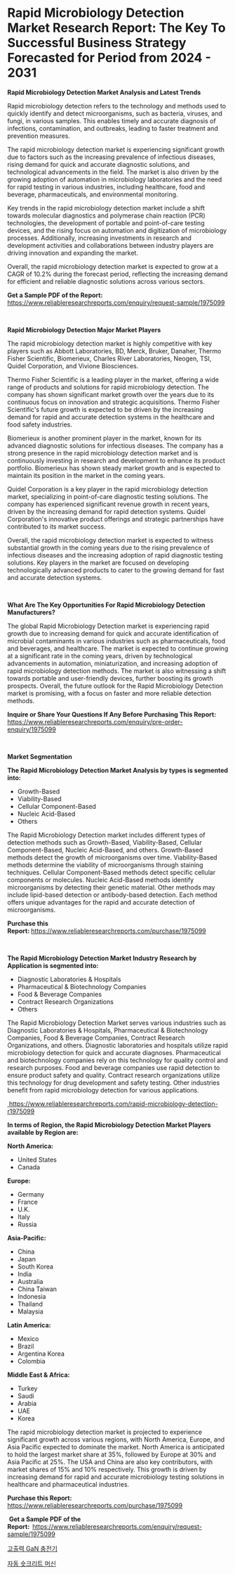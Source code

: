 <p><h1>Rapid Microbiology Detection Market Research Report: The Key To Successful Business Strategy Forecasted for Period from 2024 - 2031</h1></p><p><strong>Rapid Microbiology Detection Market Analysis and Latest Trends</strong></p>
<p><p>Rapid microbiology detection refers to the technology and methods used to quickly identify and detect microorganisms, such as bacteria, viruses, and fungi, in various samples. This enables timely and accurate diagnosis of infections, contamination, and outbreaks, leading to faster treatment and prevention measures.</p><p>The rapid microbiology detection market is experiencing significant growth due to factors such as the increasing prevalence of infectious diseases, rising demand for quick and accurate diagnostic solutions, and technological advancements in the field. The market is also driven by the growing adoption of automation in microbiology laboratories and the need for rapid testing in various industries, including healthcare, food and beverage, pharmaceuticals, and environmental monitoring.</p><p>Key trends in the rapid microbiology detection market include a shift towards molecular diagnostics and polymerase chain reaction (PCR) technologies, the development of portable and point-of-care testing devices, and the rising focus on automation and digitization of microbiology processes. Additionally, increasing investments in research and development activities and collaborations between industry players are driving innovation and expanding the market.</p><p>Overall, the rapid microbiology detection market is expected to grow at a CAGR of 10.2% during the forecast period, reflecting the increasing demand for efficient and reliable diagnostic solutions across various sectors.</p></p>
<p><strong>Get a Sample PDF of the Report:&nbsp;</strong> <a href="https://www.reliableresearchreports.com/enquiry/request-sample/1975099">https://www.reliableresearchreports.com/enquiry/request-sample/1975099</a></p>
<p>&nbsp;</p>
<p><strong>Rapid Microbiology Detection Major Market Players</strong></p>
<p><p>The rapid microbiology detection market is highly competitive with key players such as Abbott Laboratories, BD, Merck, Bruker, Danaher, Thermo Fisher Scientific, Biomerieux, Charles River Laboratories, Neogen, TSI, Quidel Corporation, and Vivione Biosciences.</p><p>Thermo Fisher Scientific is a leading player in the market, offering a wide range of products and solutions for rapid microbiology detection. The company has shown significant market growth over the years due to its continuous focus on innovation and strategic acquisitions. Thermo Fisher Scientific's future growth is expected to be driven by the increasing demand for rapid and accurate detection systems in the healthcare and food safety industries.</p><p>Biomerieux is another prominent player in the market, known for its advanced diagnostic solutions for infectious diseases. The company has a strong presence in the rapid microbiology detection market and is continuously investing in research and development to enhance its product portfolio. Biomerieux has shown steady market growth and is expected to maintain its position in the market in the coming years.</p><p>Quidel Corporation is a key player in the rapid microbiology detection market, specializing in point-of-care diagnostic testing solutions. The company has experienced significant revenue growth in recent years, driven by the increasing demand for rapid detection systems. Quidel Corporation's innovative product offerings and strategic partnerships have contributed to its market success.</p><p>Overall, the rapid microbiology detection market is expected to witness substantial growth in the coming years due to the rising prevalence of infectious diseases and the increasing adoption of rapid diagnostic testing solutions. Key players in the market are focused on developing technologically advanced products to cater to the growing demand for fast and accurate detection systems.</p></p>
<p>&nbsp;</p>
<p><strong>What Are The Key Opportunities For Rapid Microbiology Detection Manufacturers?</strong></p>
<p><p>The global Rapid Microbiology Detection market is experiencing rapid growth due to increasing demand for quick and accurate identification of microbial contaminants in various industries such as pharmaceuticals, food and beverages, and healthcare. The market is expected to continue growing at a significant rate in the coming years, driven by technological advancements in automation, miniaturization, and increasing adoption of rapid microbiology detection methods. The market is also witnessing a shift towards portable and user-friendly devices, further boosting its growth prospects. Overall, the future outlook for the Rapid Microbiology Detection market is promising, with a focus on faster and more reliable detection methods.</p></p>
<p><strong>Inquire or Share Your Questions If Any Before Purchasing This Report:</strong> <a href="https://www.reliableresearchreports.com/enquiry/pre-order-enquiry/1975099">https://www.reliableresearchreports.com/enquiry/pre-order-enquiry/1975099</a></p>
<p>&nbsp;</p>
<p><strong>Market Segmentation</strong></p>
<p><strong>The Rapid Microbiology Detection Market Analysis by types is segmented into:</strong></p>
<p><ul><li>Growth-Based</li><li>Viability-Based</li><li>Cellular Component-Based</li><li>Nucleic Acid-Based</li><li>Others</li></ul></p>
<p><p>The Rapid Microbiology Detection market includes different types of detection methods such as Growth-Based, Viability-Based, Cellular Component-Based, Nucleic Acid-Based, and others. Growth-Based methods detect the growth of microorganisms over time. Viability-Based methods determine the viability of microorganisms through staining techniques. Cellular Component-Based methods detect specific cellular components or molecules. Nucleic Acid-Based methods identify microorganisms by detecting their genetic material. Other methods may include lipid-based detection or antibody-based detection. Each method offers unique advantages for the rapid and accurate detection of microorganisms.</p></p>
<p><strong>Purchase this Report:&nbsp;</strong><a href="https://www.reliableresearchreports.com/purchase/1975099">https://www.reliableresearchreports.com/purchase/1975099</a></p>
<p>&nbsp;</p>
<p><strong>The Rapid Microbiology Detection Market Industry Research by Application is segmented into:</strong></p>
<p><ul><li>Diagnostic Laboratories & Hospitals</li><li>Pharmaceutical & Biotechnology Companies</li><li>Food & Beverage Companies</li><li>Contract Research Organizations</li><li>Others</li></ul></p>
<p><p>The Rapid Microbiology Detection Market serves various industries such as Diagnostic Laboratories & Hospitals, Pharmaceutical & Biotechnology Companies, Food & Beverage Companies, Contract Research Organizations, and others. Diagnostic laboratories and hospitals utilize rapid microbiology detection for quick and accurate diagnoses. Pharmaceutical and biotechnology companies rely on this technology for quality control and research purposes. Food and beverage companies use rapid detection to ensure product safety and quality. Contract research organizations utilize this technology for drug development and safety testing. Other industries benefit from rapid microbiology detection for various applications.</p></p>
<p><a href="https://www.reliableresearchreports.com/rapid-microbiology-detection-r1975099">&nbsp;https://www.reliableresearchreports.com/rapid-microbiology-detection-r1975099</a></p>
<p><strong>In terms of Region, the Rapid Microbiology Detection Market Players available by Region are:</strong></p>
<p>
    <p> <strong> North America: </strong>
        <ul>
            <li>United States</li>
            <li>Canada</li>
        </ul>
        </p> 
    <p> <strong> Europe: </strong>
        <ul>
            <li>Germany</li>
            <li>France</li>
            <li>U.K.</li>
            <li>Italy</li>
            <li>Russia</li>
        </ul>
        </p> 
    <p> <strong> Asia-Pacific: </strong>
        <ul>
            <li>China</li>
            <li>Japan</li>
            <li>South Korea</li>
            <li>India</li>
            <li>Australia</li>
            <li>China Taiwan</li>
            <li>Indonesia</li>
            <li>Thailand</li>
            <li>Malaysia</li>
        </ul>
        </p> 
    <p> <strong> Latin America: </strong>
        <ul>
            <li>Mexico</li>
            <li>Brazil</li>
            <li>Argentina Korea</li>
            <li>Colombia</li>
        </ul>
        </p> 
    <p> <strong> Middle East & Africa: </strong>
        <ul>
            <li>Turkey</li>
            <li>Saudi</li>
            <li>Arabia</li>
            <li>UAE</li>
            <li>Korea</li>
        </ul>
    </p>
    </p>
<p><p>The rapid microbiology detection market is projected to experience significant growth across various regions, with North America, Europe, and Asia Pacific expected to dominate the market. North America is anticipated to hold the largest market share at 35%, followed by Europe at 30% and Asia Pacific at 25%. The USA and China are also key contributors, with market shares of 15% and 10% respectively. This growth is driven by increasing demand for rapid and accurate microbiology testing solutions in healthcare and pharmaceutical industries.</p></p>
<p><strong>Purchase this Report: </strong><a href="https://www.reliableresearchreports.com/purchase/1975099">https://www.reliableresearchreports.com/purchase/1975099</a></p>
<p>&nbsp;<strong>Get a Sample PDF of the Report:&nbsp;&nbsp;</strong><a href="https://www.reliableresearchreports.com/enquiry/request-sample/1975099">https://www.reliableresearchreports.com/enquiry/request-sample/1975099</a></p>
<p><strong></strong></p>
<p><p><a href="https://medium.com/@jodyomenick905/%EA%B3%A0%EC%B6%9C%EB%A0%A5-gan-%EC%B6%A9%EC%A0%84%EA%B8%B0-%EC%8B%9C%EC%9E%A5-%EA%B7%9C%EB%AA%A8-%EB%B0%8F-%EC%A0%90%EC%9C%A0%EC%9C%A8-%EB%B6%84%EC%84%9D-%EC%84%B1%EC%9E%A5-%EB%8F%99%ED%96%A5-%EB%B0%8F-%EC%98%88%EC%B8%A1-2024-2031-99025fa0d953">고출력 GaN 충전기</a></p><p><a href="https://github.com/DavidRobb19/Market-Research-Report-List-1/blob/main/9420241125112.md">자동 숏크리트 머신</a></p></p>